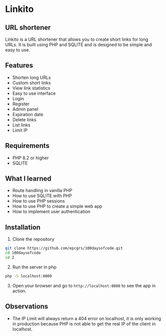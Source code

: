 # Linkito

## URL shortener

Linkito is a URL shortener that allows you to create short links for long URLs. It is built using PHP and SQLITE and is designed to be simple and easy to use.

## Features

- Shorten long URLs
- Custom short links
- View link statistics
- Easy to use interface
- Login
- Register
- Admin panel
- Expiration date
- Delete links
- List links
- Limit IP

## Requirements

- PHP 8.2 or higher
- SQLITE

## What I learned

- Route handling in vanilla PHP
- How to use SQLITE with PHP
- How to use PHP sessions
- How to use PHP to create a simple web app
- How to implement user authentication

## Installation

1. Clone the repository

```bash
git clone https://github.com/epcgrs/100daysofcode.git
cd 100daysofcode
cd 2
```

2. Run the server in php

```bash
php -S localhost:8000
```

3. Open your browser and go to `http://localhost:8000` to see the app in action.

## Observations

- The IP Limit will always return a 404 error on localhost, it is only working in production because PHP is not able to get the real IP of the client in localhost.
